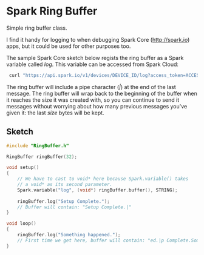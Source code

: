 # Spark Ring Buffer

Simple ring buffer class.

I find it handy for logging to when debugging Spark Core (http://spark.io) apps, but it could be used for other purposes too.

The sample Spark Core sketch below regists the ring buffer as a Spark variable called _log_. This variable can be accessed from Spark Cloud:

```bash
 curl "https://api.spark.io/v1/devices/DEVICE_ID/log?access_token=ACCESS_TOKEN"
```

The ring buffer will include a pipe character (_|_) at the end of the last message. The ring buffer will wrap back to the beginning of the buffer when it reaches the size it was created with, so you can continue to send it messages without worrying about how many previous messages you've given it: the last _size_ bytes will be kept.

## Sketch
```C++
#include "RingBuffer.h"

RingBuffer ringBuffer(32);

void setup()
{
    // We have to cast to void* here because Spark.variable() takes
    // a void* as its second parameter.
    Spark.variable("log", (void*) ringBuffer.buffer(), STRING);
    
    ringBuffer.log("Setup Complete.");
    // Buffer will contain: "Setup Complete.|"
}

void loop()
{
    ringBuffer.log("Something happened.");
    // First time we get here, buffer will contain: "ed.|p Complete.Something happen"
}
```

